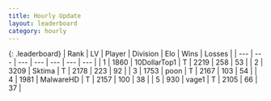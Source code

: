 ```yaml
---
title: Hourly Update
layout: leaderboard
category: hourly
---
```


{: .leaderboard}
| Rank | LV | Player | Division | Elo | Wins | Losses |
| --- | --- | --- | --- | --- | --- | --- |
| <span data-change="0">1</span> | 1860 | <span title="ID: 544310">10DollarTop1</span> | T | <span data-change="0">2219</span> | <span data-change="0">258</span> | <span data-change="0">53</span> |
| <span data-change="0">2</span> | 3209 | <span title="ID: 353063">Sktima</span> | T | <span data-change="0">2178</span> | <span data-change="3">223</span> | <span data-change="1">92</span> |
| <span data-change="0">3</span> | 1753 | <span title="ID: 540690">poon</span> | T | <span data-change="0">2167</span> | <span data-change="0">103</span> | <span data-change="0">54</span> |
| <span data-change="0">4</span> | 1981 | <span title="ID: 261794">MalwareHD</span> | T | <span data-change="0">2157</span> | <span data-change="0">100</span> | <span data-change="0">38</span> |
| <span data-change="0">5</span> | 930 | <span title="ID: 556277">vage1</span> | T | <span data-change="0">2105</span> | <span data-change="0">66</span> | <span data-change="0">37</span> |